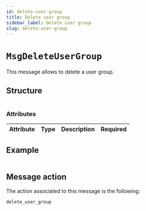 ```yaml
---
id: delete-user-group
title: Delete user group
sidebar_label: Delete user group
slug: delete-user-group
---
```


# `MsgDeleteUserGroup`
This message allows to delete a user group.

## Structure
````json

````

### Attributes
| Attribute | Type | Description | Required |
| :-------: | :----: | :-------- | :------- |

## Example
````json

````

## Message action
The action associated to this message is the following:
```
delete_user_group
```